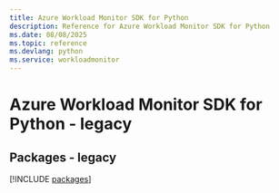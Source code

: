 ```yaml
---
title: Azure Workload Monitor SDK for Python
description: Reference for Azure Workload Monitor SDK for Python
ms.date: 08/08/2025
ms.topic: reference
ms.devlang: python
ms.service: workloadmonitor
---
```

# Azure Workload Monitor SDK for Python - legacy
## Packages - legacy
[!INCLUDE [packages](workload-monitor-index.md)]